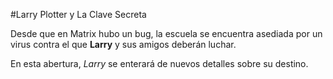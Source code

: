 #Larry Plotter y La Clave Secreta

Desde que en Matrix hubo un bug, la escuela se encuentra asediada por un virus contra el que **Larry** y sus amigos deberán luchar.

En esta abertura, *Larry* se enterará de nuevos detalles sobre su destino.
